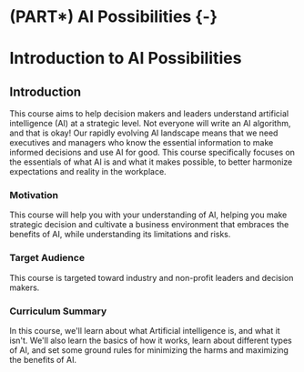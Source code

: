
# (PART\*) AI Possibilities {-}



# Introduction to AI Possibilities

## Introduction

This course aims to help decision makers and leaders understand artificial intelligence (AI) at a strategic level. Not everyone will write an AI algorithm, and that is okay! Our rapidly evolving AI landscape means that we need executives and managers who know the essential information to make informed decisions and use AI for good. This course specifically focuses on the essentials of what AI is and what it makes possible, to better harmonize expectations and reality in the workplace.

### Motivation

This course will help you with your understanding of AI, helping you make strategic decision and cultivate a business environment that embraces the benefits of AI, while understanding its limitations and risks.

### Target Audience

This course is targeted toward industry and non-profit leaders and decision makers.

### Curriculum Summary

In this course, we'll learn about what Artificial intelligence is, and what it isn't. We'll also learn the basics of how it works, learn about different types of AI, and set some ground rules for minimizing the harms and maximizing the benefits of AI.
